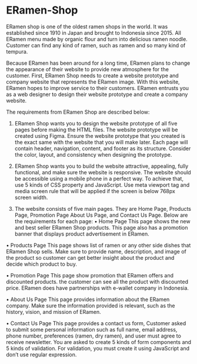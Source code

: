 # ERamen-Shop

ERamen shop is one of the oldest ramen shops in the world. It was established since 1910 in Japan and brought to Indonesia since 2015. All ERamen menu made by organic flour and turn into delicious ramen noodle. Customer can find any kind of ramen, such as ramen and so many kind of tempura. 

Because ERamen has been around for a long time, ERamen plans to change the appearance of their website to provide new atmosphere for the customer. First, ERamen Shop needs to create a website prototype and company website that represents the ERamen image. With this website, ERamen hopes to improve service to their customers. ERamen entrusts you as a web designer to design their website prototype and create a company website.

The requirements from ERamen Shop are described below:
1.	ERamen Shop wants you to design the website prototype of all five pages before making the HTML files. The website prototype will be created using Figma. Ensure the website prototype that you created is the exact same with the website that you will make later. Each page will contain header, navigation, content, and footer as its structure. Consider the color, layout, and consistency when designing the prototype.

2.	ERamen Shop wants you to build the website attractive, appealing, fully functional, and make sure the website is responsive. The website should be accessible using a mobile phone in a perfect way. To achieve that, use 5 kinds of CSS property and JavaScript. Use meta viewport tag and media screen rule that will be applied if the screen is below 768px screen width. 

3.	The website consists of five main pages. They are Home Page, Products Page, Promotion Page About Us Page, and Contact Us Page. Below are the requirements for each page: 
•	Home Page This page shows the new and best seller ERamen Shop products. This page also has a promotion banner that displays product advertisement in ERamen.

•	Products Page
This page shows list of ramen or any other side dishes that ERamen Shop sells. Make sure to provide name, description, and image of the product so customer can get better insight about the product and decide which product to buy.

•	Promotion Page
This page show promotion that ERamen offers and discounted products. the customer can see all the product with discounted price. ERamen does have partnerships with e-wallet company in Indonesia.

•	About Us Page
This page provides information about the ERamen company. Make sure the information provided is relevant, such as the history, vision, and mission of ERamen.

•	Contact Us Page
This page provides a contact us form, Customer asked to submit some personal information such as full name, email address, phone number, preferences (ramen, dry ramen), and user must agree to receive newsletter. You are asked to create 5 kinds of form components and 5 kinds of validation. For validation, you must create it using JavaScript and don’t use regular expression.
